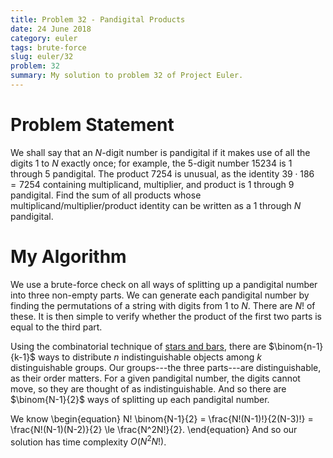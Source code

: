 ```yaml
---
title: Problem 32 - Pandigital Products
date: 24 June 2018
category: euler
tags: brute-force
slug: euler/32
problem: 32
summary: My solution to problem 32 of Project Euler.
---
```


# Problem Statement

We shall say that an $N$-digit number is pandigital if it makes use of all the digits 1 to $N$ exactly once; for example, the 5-digit number 15234 is 1 through 5 pandigital.
The product 7254 is unusual, as the identity $39 \cdot 186 = 7254$ containing multiplicand, multiplier, and product is 1 through 9 pandigital.
Find the sum of all products whose multiplicand/multiplier/product identity can be written as a 1 through $N$ pandigital.

# My Algorithm

We use a brute-force check on all ways of splitting up a pandigital number into three non-empty parts.
We can generate each pandigital number by finding the permutations of a string with digits from $1$ to $N$.
There are $N!$ of these.
It is then simple to verify whether the product of the first two parts is equal to the third part.

Using the combinatorial technique of [stars and bars](https://en.wikipedia.org/wiki/Stars_and_bars_(combinatorics)), there are $\binom{n-1}{k-1}$ ways to distribute $n$ indistinguishable objects among $k$ distinguishable groups.
Our groups---the three parts---are distinguishable, as their order matters.
For a given pandigital number, the digits cannot move, so they are thought of as indistinguishable.
And so there are $\binom{N-1}{2}$ ways of splitting up each pandigital number.

We know
\begin{equation}
	N! \binom{N-1}{2} = \frac{N!(N-1)!}{2(N-3)!} = \frac{N!(N-1)(N-2)}{2} \le \frac{N^2N!}{2}.
\end{equation}
And so our solution has time complexity $O(N^2N!)$.

